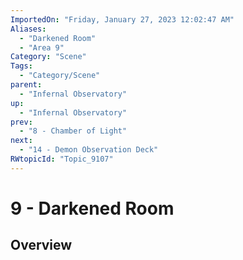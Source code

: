 ```yaml
---
ImportedOn: "Friday, January 27, 2023 12:02:47 AM"
Aliases:
  - "Darkened Room"
  - "Area 9"
Category: "Scene"
Tags:
  - "Category/Scene"
parent:
  - "Infernal Observatory"
up:
  - "Infernal Observatory"
prev:
  - "8 - Chamber of Light"
next:
  - "14 - Demon Observation Deck"
RWtopicId: "Topic_9107"
---
```

# 9 - Darkened Room
## Overview
